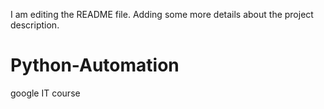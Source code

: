 I am editing the README file. Adding some more details about the project description.

# Python-Automation
google IT course
